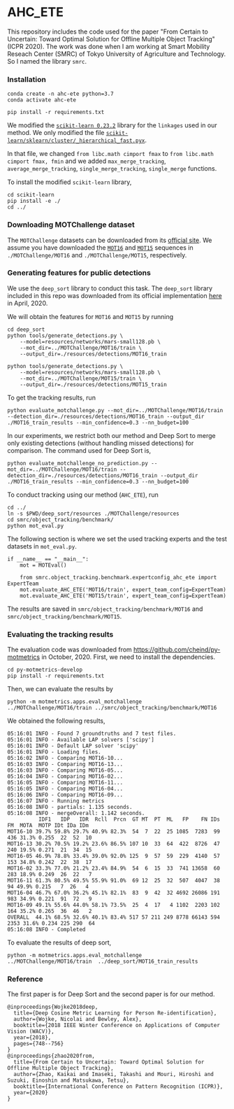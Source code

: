 # AHC_ETE

This repository includes the code used for the paper "From Certain to Uncertain: Toward Optimal Solution for Offline Multiple Object Tracking" (ICPR 2020).
The work was done when I am working at Smart Mobility Reseach Center (SMRC) of Tokyo University of Agriculture and Technology.
So I named the library `smrc`.

### Installation

```
conda create -n ahc-ete python=3.7
conda activate ahc-ete

pip install -r requirements.txt

```

We modified the [`scikit-learn 0.23.2`](https://github.com/scikit-learn/scikit-learn) library for the `linkages`
used in our method.
We only modified the file [`scikit-learn/sklearn/cluster/_hierarchical_fast.pyx`](scikit-learn/sklearn/cluster/_hierarchical_fast.pyx).

In that file, we changed `from libc.math cimport fmax` to `from libc.math cimport fmax, fmin` and
we added `max_merge_tracking`, `average_merge_tracking`, 
`single_merge_tracking`, `single_merge` functions.


To install the modified `scikit-learn` library, 

```
cd scikit-learn
pip install -e ./
cd ../
```


### Downloading MOTChallenge dataset

The `MOTChallenge` datasets can be downloaded from its [official site](https://motchallenge.net/). We assume you
have downloaded the [`MOT16`](https://motchallenge.net/data/MOT16/) and 
[`MOT15`](https://motchallenge.net/data/2D_MOT_2015/) sequences in `./MOTChallenge/MOT16` and `./MOTChallenge/MOT15`, respectively. 

### Generating features for public detections

We use the `deep_sort` library to conduct this task.
The `deep_sort` library included in this repo was downloaded from its official implementation [here](https://github.com/nwojke/deep_sort) 
in April, 2020.

We will obtain the features for `MOT16` and `MOT15` by running 
```
cd deep_sort
python tools/generate_detections.py \
    --model=resources/networks/mars-small128.pb \
    --mot_dir=../MOTChallenge/MOT16/train \
    --output_dir=./resources/detections/MOT16_train

python tools/generate_detections.py \
    --model=resources/networks/mars-small128.pb \
    --mot_dir=../MOTChallenge/MOT15/train \
    --output_dir=./resources/detections/MOT15_train
```
To get the tracking results, run 
```
python evaluate_motchallenge.py --mot_dir=../MOTChallenge/MOT16/train --detection_dir=./resources/detections/MOT16_train --output_dir ./MOT16_train_results --min_confidence=0.3 --nn_budget=100
```

In our experiments, we restrict both our method and Deep Sort to merge only existing detections 
(without handling missed detections) for comparison. The command used for Deep Sort is,

```
python evaluate_motchallenge_no_prediction.py --mot_dir=../MOTChallenge/MOT16/train --detection_dir=./resources/detections/MOT16_train --output_dir ./MOT16_train_results --min_confidence=0.3 --nn_budget=100
```

To conduct tracking using  our method (`AHC_ETE`), run  

```
cd ../
ln -s $PWD/deep_sort/resources ./MOTChallenge/resources
cd smrc/object_tracking/benchmark/
python mot_eval.py
```

The following section is where we set the used tracking experts and the test datasets in `mot_eval.py`.
```
if __name__ == "__main__":
    mot = MOTEval()

    from smrc.object_tracking.benchmark.expertconfig_ahc_ete import ExpertTeam
    mot.evaluate_AHC_ETE('MOT16/train', expert_team_config=ExpertTeam)
    mot.evaluate_AHC_ETE('MOT15/train', expert_team_config=ExpertTeam)

```
The results are saved in `smrc/object_tracking/benchmark/MOT16` and `smrc/object_tracking/benchmark/MOT15`.

### Evaluating the tracking results

The evaluation code was downloaded from https://github.com/cheind/py-motmetrics in October, 2020.
First, we need to install the dependencies.
```
cd py-motmetrics-develop
pip install -r requirements.txt
```

Then, we can evaluate the results by
```
python -m motmetrics.apps.eval_motchallenge ../MOTChallenge/MOT16/train ../smrc/object_tracking/benchmark/MOT16
```
We obtained the following results,
```
05:16:01 INFO - Found 7 groundtruths and 7 test files.
05:16:01 INFO - Available LAP solvers ['scipy']
05:16:01 INFO - Default LAP solver 'scipy'
05:16:01 INFO - Loading files.
05:16:02 INFO - Comparing MOT16-10...
05:16:03 INFO - Comparing MOT16-13...
05:16:03 INFO - Comparing MOT16-05...
05:16:04 INFO - Comparing MOT16-02...
05:16:05 INFO - Comparing MOT16-11...
05:16:05 INFO - Comparing MOT16-04...
05:16:06 INFO - Comparing MOT16-09...
05:16:07 INFO - Running metrics
05:16:08 INFO - partials: 1.135 seconds.
05:16:08 INFO - mergeOverall: 1.142 seconds.
          IDF1   IDP   IDR  Rcll  Prcn  GT MT  PT  ML   FP    FN IDs    FM  MOTA  MOTP IDt IDa IDm
MOT16-10 39.7% 59.8% 29.7% 40.9% 82.3%  54  7  22  25 1085  7283  99   436 31.3% 0.255  22  52  10
MOT16-13 30.2% 70.5% 19.2% 23.6% 86.5% 107 10  33  64  422  8726  47   240 19.5% 0.271  21  34  15
MOT16-05 46.9% 78.8% 33.4% 39.0% 92.0% 125  9  57  59  229  4140  57   153 34.8% 0.242  22  38  17
MOT16-02 33.3% 77.0% 21.2% 23.4% 84.9%  54  6  15  33  741 13658  60   283 18.9% 0.249  26  22   7
MOT16-11 61.3% 80.5% 49.5% 55.9% 91.0%  69 12  25  32  507  4047  38    94 49.9% 0.215   7  26   4
MOT16-04 46.7% 67.0% 36.2% 45.1% 82.1%  83  9  42  32 4692 26086 191   983 34.9% 0.221  91  72   9
MOT16-09 49.1% 55.6% 44.0% 58.1% 73.5%  25  4  17   4 1102  2203 102   164 35.2% 0.265  36  46   2
OVERALL  44.1% 68.5% 32.6% 40.1% 83.4% 517 57 211 249 8778 66143 594  2353 31.6% 0.234 225 290  64
05:16:08 INFO - Completed
```

To evaluate the results of deep sort,
```
python -m motmetrics.apps.eval_motchallenge ../MOTChallenge/MOT16/train  ../deep_sort/MOT16_train_results
```

### Reference 
The first paper is for Deep Sort and the second paper is for our method.
```
@inproceedings{Wojke2018deep,
  title={Deep Cosine Metric Learning for Person Re-identification},
  author={Wojke, Nicolai and Bewley, Alex},
  booktitle={2018 IEEE Winter Conference on Applications of Computer Vision (WACV)},
  year={2018},
  pages={748--756}
}
@inproceedings{zhao2020from,
  title={From Certain to Uncertain: Toward Optimal Solution for Offline Multiple Object Tracking},
  author={Zhao, Kaikai and Imaseki, Takashi and Mouri, Hiroshi and Suzuki, Einoshin and Matsukawa, Tetsu},
  booktitle={International Conference on Pattern Recognition (ICPR)},
  year={2020}
}

```